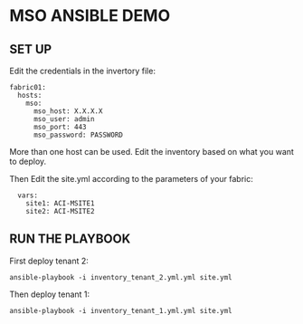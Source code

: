 # MSO ANSIBLE DEMO

## SET UP
Edit the credentials in the invertory file:
```
fabric01:
  hosts:
    mso:
      mso_host: X.X.X.X
      mso_user: admin
      mso_port: 443
      mso_password: PASSWORD
```
More than one host can be used. 
Edit the inventory based on what you want to deploy.

Then Edit the site.yml according to the parameters of your fabric:
```
  vars: 
    site1: ACI-MSITE1
    site2: ACI-MSITE2
```


## RUN THE PLAYBOOK

First deploy tenant 2:
```
ansible-playbook -i inventory_tenant_2.yml.yml site.yml 
```
Then deploy tenant 1:
```
ansible-playbook -i inventory_tenant_1.yml.yml site.yml 
```
